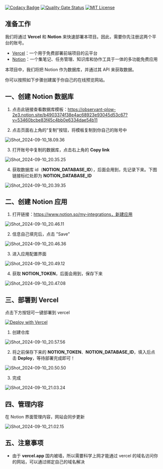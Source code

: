 [![Codacy Badge](https://app.codacy.com/project/badge/Grade/527f12be72bd4015b7b9f01021df29dc)](https://app.codacy.com/gh/Levix0501/next-blog/dashboard?utm_source=gh&utm_medium=referral&utm_content=&utm_campaign=Badge_grade)
[![Quality Gate Status](https://sonarcloud.io/api/project_badges/measure?project=Levix0501_next-blog&metric=alert_status)](https://sonarcloud.io/summary/new_code?id=Levix0501_next-blog)
[![MIT License](https://img.shields.io/badge/license-MIT-blue)](https://opensource.org/licenses/MIT)

## 准备工作

我们将通过 **Vercel** 和 **Notion** 来快速部署本项目。因此，需要你先注册这两个平台的账号。

- [Vercel](https://vercel.com)：一个用于免费部署前端项目的云平台
- [Notion](https://www.notion.so/)：一个集笔记、任务管理、知识库和协作工具于一体的多功能免费应用

本项目中，我们将把 Notion 作为数据库，并通过其 API 来获取数据。

你可以按照如下步骤创建属于你自己的在线预览网站。

## 一、创建 Notion 数据库

1. 点击此链接查看数据库模板：https://observant-plow-2e3.notion.site/b4903374f38e4ac68923e93045d53c67?v=53460bcbe83f45c4bb0e6334dae54b11

2. 点击页面右上角的“复制”按钮，将模板复制到你自己的账号中

![iShot_2024-09-10_18.09.36](https://melonvin-1302080640.cos.ap-shanghai.myqcloud.com/img/202409102032090.png)

3. 打开账号中复制的数据库，点击右上角的 **Copy link**

![iShot_2024-09-10_20.35.25](https://melonvin-1302080640.cos.ap-shanghai.myqcloud.com/img/202409102035031.png)

4. 获取数据库 id（**NOTION_DATABASE_ID**），后面会用到，先记录下来。下图链接标红处即为 **NOTION_DATABASE_ID**

![iShot_2024-09-10_20.39.35](https://melonvin-1302080640.cos.ap-shanghai.myqcloud.com/img/202409102040453.png)

## 二、创建 Notion 应用

1. 打开链接：https://www.notion.so/my-integrations，新建应用

![iShot_2024-09-10_20.46.11](https://melonvin-1302080640.cos.ap-shanghai.myqcloud.com/img/202409102046297.png)

2. 信息自己填完后，点击 "Save"

![iShot_2024-09-10_20.46.36](https://melonvin-1302080640.cos.ap-shanghai.myqcloud.com/img/202409102047688.png)

3. 进入应用配置界面

![iShot_2024-09-10_20.49.12](https://melonvin-1302080640.cos.ap-shanghai.myqcloud.com/img/202409102049866.png)

4. 获取 **NOTION_TOKEN**，后面会用到，保存下来

![iShot_2024-09-10_20.47.08](https://melonvin-1302080640.cos.ap-shanghai.myqcloud.com/img/202409102048405.png)

## 三、部署到 Vercel

点击下方按钮可一键部署到 vercel

[![Deploy with Vercel](https://vercel.com/button)](https://vercel.com/new/clone?repository-url=https://github.com/Levix0501/next-blog&env=NOTION_TOKEN,NOTION_DATABASE_ID)

1. 创建仓库

![iShot_2024-09-10_20.57.56](https://melonvin-1302080640.cos.ap-shanghai.myqcloud.com/img/202409102058223.png)

2. 将之前保存下来的 **NOTION_TOKEN**、**NOTION_DATABASE_ID**，填入后点击 **Deploy**，等待部署完成即可！

![iShot_2024-09-10_20.50.50](https://melonvin-1302080640.cos.ap-shanghai.myqcloud.com/img/202409102052161.png)

3. 完成

![iShot_2024-09-10_21.03.24](https://melonvin-1302080640.cos.ap-shanghai.myqcloud.com/img/202409102103938.png)

## 四、管理内容

在 Notion 界面管理内容，网站会同步更新

![iShot_2024-09-10_21.02.15](https://melonvin-1302080640.cos.ap-shanghai.myqcloud.com/img/202409102102225.png)

## 五、注意事项

- 由于 **vercel.app** 国内被墙，所以需要科学上网才能通过 vercel 的域名访问你的网站，可以通过绑定自己的域名解决
